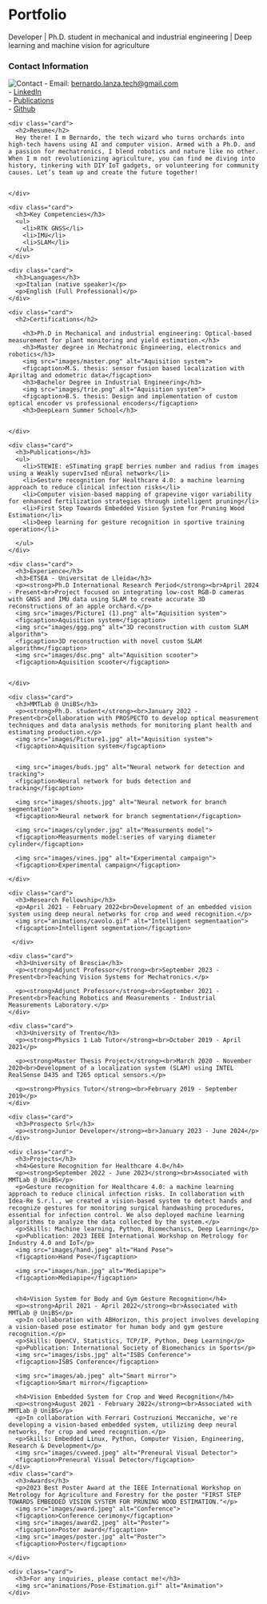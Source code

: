 

<body>
  <div class="spacer"></div>
  <!-- Your existing content -->
</body>

# Portfolio

Developer | Ph.D. student in mechanical and industrial engineering | Deep learning and machine vision for agriculture


<div class="main-content">
    <div class="card">
      <h3>Contact Information</h3>
      <p>
        <img src="images/photo1634809532 (1).jpeg" alt="Contact">
        - Email: <a href="mailto:bernardo.lanza.tech@gmail.com">bernardo.lanza.tech@gmail.com</a><br>
        - <a href="https://www.linkedin.com/in/bernardo-lanza-554064163">LinkedIn</a><br>
        - <a href="https://scholar.google.it/citations?user=xE5inBMAAAAJ&hl=it">Publications</a><br>
        - <a href="https://github.com/bernardolanza93">Github</a>
      </p>
    </div>


    <div class="card">
      <h2>Resume</h2>
      Hey there! I m Bernardo, the tech wizard who turns orchards into high-tech havens using AI and computer vision. Armed with a Ph.D. and a passion for mechatronics, I blend robotics and nature like no other. When I m not revolutionizing agriculture, you can find me diving into history, tinkering with DIY IoT gadgets, or volunteering for community causes. Let’s team up and create the future together!
      

    </div>

    <div class="card">
      <h3>Key Competencies</h3>
      <ul>
        <li>RTK GNSS</li>
        <li>IMU</li>
        <li>SLAM</li>
      </ul>
    </div>

    <div class="card">
      <h3>Languages</h3>
      <p>Italian (native speaker)</p>
      <p>English (Full Professional)</p>
    </div>

    <div class="card">
      <h2>Certifications</h2>
      
        <h3>Ph.D in Mechanical and industrial engineering: Optical-based measurement for plant monitoring and yield estimation.</h3>
        <h3>Master degree in Mechatronic Engineering, electronics and robotics</h3>
        <img src="images/master.png" alt="Aquisition system">
        <figcaption>M.S. thesis: sensor fusion based localization with Apriltag and odometric data</figcaption>
        <h3>Bachelor Degree in Industrial Engineering</h3>
        <img src="images/trie.png" alt="Aquisition system">
        <figcaption>B.S. thesis: Design and implementation of custom optical encoder vs professional encoders</figcaption>
        <h3>DeepLearn Summer School</h3>


    </div>

    <div class="card">
      <h3>Publications</h3>
      <ul>
        <li>STEWIE: eSTimating grapE berries number and radius from images using a Weakly supervIsed nEural network</li>
        <li>Gesture recognition for Healthcare 4.0: a machine learning approach to reduce clinical infection risks</li>
        <li>Computer vision-based mapping of grapevine vigor variability for enhanced fertilization strategies through intelligent pruning</li>
        <li>First Step Towards Embedded Vision System for Pruning Wood Estimation</li>
        <li>Deep learning for gesture recognition in sportive training operation</li>
        
      </ul>
    </div>

    <div class="card">
      <h3>Experience</h3>
      <h3>ETSEA - Universitat de Lleida</h3>
      <p><strong>Ph.D International Research Period</strong><br>April 2024 - Present<br>Project focused on integrating low-cost RGB-D cameras with GNSS and IMU data using SLAM to create accurate 3D reconstructions of an apple orchard.</p>
      <img src="images/Picture1 (1).png" alt="Aquisition system">
      <figcaption>Aquisition system</figcaption>
      <img src="images/ggg.png" alt="3D reconstruction with custom SLAM algorithm">
      <figcaption>3D reconstruction with novel custom SLAM algorithm</figcaption>
      <img src="images/dsc.png" alt="Aquisition scooter">
      <figcaption>Aquisition scooter</figcaption>
      

    </div>

    <div class="card">
      <h3>MMTLab @ UniBS</h3>
      <p><strong>Ph.D. student</strong><br>January 2022 - Present<br>Collaboration with PROSPECTO to develop optical measurement techniques and data analysis methods for monitoring plant health and estimating production.</p>
      <img src="images/Picture1.jpg" alt="Aquisition system">
      <figcaption>Aquisition system</figcaption>


      <img src="images/buds.jpg" alt="Neural network for detection and tracking">
      <figcaption>Neural network for buds detection and tracking</figcaption>

      <img src="images/shoots.jpg" alt="Neural network for branch segmentation">
      <figcaption>Neural network for branch segmentation</figcaption>

      <img src="images/cylynder.jpg" alt="Measurments model">
      <figcaption>Measurments model:series of varying diameter cylinder</figcaption>

      <img src="images/vines.jpg" alt="Experimental campaign">
      <figcaption>Experimental campaign</figcaption>

    </div>

    <div class="card">
      <h3>Research Fellowship</h3>
      <p>April 2021 - February 2022<br>Development of an embedded vision system using deep neural networks for crop and weed recognition.</p>
      <img src="animations/cavolo.gif" alt="Intelligent segmentaation">   
      <figcaption>Intelligent segmentation</figcaption>

     </div>

    <div class="card">
      <h3>University of Brescia</h3>
      <p><strong>Adjunct Professor</strong><br>September 2023 - Present<br>Teaching Vision Systems for Mechatronics.</p>

      <p><strong>Adjunct Professor</strong><br>September 2021 - Present<br>Teaching Robotics and Measurements - Industrial Measurements Laboratory.</p>
    </div>

    <div class="card">
      <h3>University of Trento</h3>
      <p><strong>Physics 1 Lab Tutor</strong><br>October 2019 - April 2021</p>

      <p><strong>Master Thesis Project</strong><br>March 2020 - November 2020<br>Development of a localization system (SLAM) using INTEL RealSense D435 and T265 optical sensors.</p>

      <p><strong>Physics Tutor</strong><br>February 2019 - September 2019</p>
    </div>

    <div class="card">
      <h3>Prospecto Srl</h3>
      <p><strong>Junior Developer</strong><br>January 2023 - June 2024</p>
    </div>

    <div class="card">
      <h3>Projects</h3>
      <h4>Gesture Recognition for Healthcare 4.0</h4>
      <p><strong>September 2022 - June 2023</strong><br>Associated with MMTLab @ UniBS</p>
      <p>Gesture recognition for Healthcare 4.0: a machine learning approach to reduce clinical infection risks. In collaboration with Idea-Re S.r.l., we created a vision-based system to detect hands and recognize gestures for monitoring surgical handwashing procedures, essential for infection control. We also deployed machine learning algorithms to analyze the data collected by the system.</p>
      <p>Skills: Machine learning, Python, Biomechanics, Deep Learning</p>
      <p>Publication: 2023 IEEE International Workshop on Metrology for Industry 4.0 and IoT</p>
      <img src="images/hand.jpeg" alt="Hand Pose">  
      <figcaption>Hand Pose</figcaption>

      <img src="images/han.jpg" alt="Mediapipe">   
      <figcaption>Mediapipe</figcaption>

      
      <h4>Vision System for Body and Gym Gesture Recognition</h4>
      <p><strong>April 2021 - April 2022</strong><br>Associated with MMTLab @ UniBS</p>
      <p>In collaboration with ABHorizon, this project involves developing a vision-based pose estimator for human body and gym gesture recognition.</p>
      <p>Skills: OpenCV, Statistics, TCP/IP, Python, Deep Learning</p>
      <p>Publication: International Society of Biomechanics in Sports</p>
      <img src="images/isbs.jpg" alt="ISBS Conference">
      <figcaption>ISBS Conference</figcaption>

      <img src="images/ab.jpeg" alt="Smart mirror">
      <figcaption>Smart mirror</figcaption>

      <h4>Vision Embedded System for Crop and Weed Recognition</h4>
      <p><strong>August 2021 - February 2022</strong><br>Associated with MMTLab @ UniBS</p>
      <p>In collaboration with Ferrari Costruzioni Meccaniche, we're developing a vision-based embedded system, utilizing deep neural networks, for crop and weed recognition.</p>
      <p>Skills: Embedded Linux, Python, Computer Vision, Engineering, Research & Development</p>
      <img src="images/cvweed.jpeg" alt="Preneural Visual Detector">
      <figcaption>Preneural Visual Detector</figcaption>
    </div>
    <div class="card">
      <h3>Awards</h3>
      <p>2023 Best Poster Award at the IEEE International Workshop on Metrology for Agriculture and Forestry for the poster "FIRST STEP TOWARDS EMBEDDED VISION SYSTEM FOR PRUNING WOOD ESTIMATION."</p>
      <img src="images/award.jpeg" alt="Conference">
      <figcaption>Conference cerimony</figcaption>
      <img src="images/award2.jpeg" alt="Poster">
      <figcaption>Poster award</figcaption>
      <img src="images/poster.jpg" alt="Poster">
      <figcaption>Poster</figcaption>

    </div>

    <div class="card">
      <h3>For any inquiries, please contact me!</h3>
      <img src="animations/Pose-Estimation.gif" alt="Animation">
    </div>
</div>
